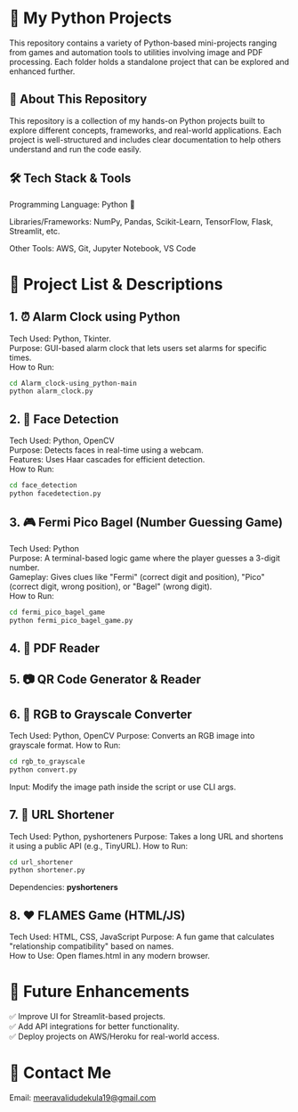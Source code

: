 # 🧠 My Python Projects

This repository contains a variety of Python-based mini-projects ranging from games and automation tools to utilities involving image and PDF processing. Each folder holds a standalone project that can be explored and enhanced further.

## 📌 About This Repository

This repository is a collection of my hands-on Python projects built to explore different concepts, frameworks, and real-world applications. Each project is well-structured and includes clear documentation to help others understand and run the code easily.

## 🛠 Tech Stack & Tools

Programming Language: Python 🐍

Libraries/Frameworks: NumPy, Pandas, Scikit-Learn, TensorFlow, Flask, Streamlit, etc.

Other Tools: AWS, Git, Jupyter Notebook, VS Code

# 📂 Project List & Descriptions

## 1. ⏰ Alarm Clock using Python
Tech Used: Python, Tkinter.     
Purpose: GUI-based alarm clock that lets users set alarms for specific times.  
How to Run:
```sh
cd Alarm_clock-using_python-main
python alarm_clock.py
```

## 2. 🧠 Face Detection
Tech Used: Python, OpenCV  
Purpose: Detects faces in real-time using a webcam.  
Features: Uses Haar cascades for efficient detection.  
How to Run:
```sh
cd face_detection
python facedetection.py
```

## 3. 🎮 Fermi Pico Bagel (Number Guessing Game)
Tech Used: Python  
Purpose: A terminal-based logic game where the player guesses a 3-digit number.   
Gameplay: Gives clues like "Fermi" (correct digit and position), "Pico" (correct digit, wrong position), or "Bagel" (wrong digit).  
How to Run:
```sh
cd fermi_pico_bagel_game
python fermi_pico_bagel_game.py
```

## 4. 📄 PDF Reader
## 5. 📷 QR Code Generator & Reader
## 6. 🌈 RGB to Grayscale Converter
Tech Used: Python, OpenCV
Purpose: Converts an RGB image into grayscale format.
How to Run:
```sh
cd rgb_to_grayscale
python convert.py
```
Input: Modify the image path inside the script or use CLI args.
## 7. 🔗 URL Shortener
Tech Used: Python, pyshorteners
Purpose: Takes a long URL and shortens it using a public API (e.g., TinyURL).
How to Run:
```sh
cd url_shortener
python shortener.py
```
Dependencies: **pyshorteners**
## 8. ❤️ FLAMES Game (HTML/JS)
Tech Used: HTML, CSS, JavaScript
Purpose: A fun game that calculates "relationship compatibility" based on names.   
How to Use: Open flames.html in any modern browser.

# 📌 Future Enhancements

✅ Improve UI for Streamlit-based projects.  
✅ Add API integrations for better functionality.   
✅ Deploy projects on AWS/Heroku for real-world access.

# 📧 Contact Me

Email: meeravalidudekula19@gmail.com

